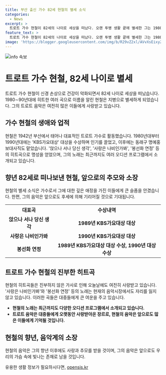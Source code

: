 ```yaml
---
title: 부산 출신 가수 82세 현철의 별세 소식
categories:
  - News
excerpt: >
  트로트 가수 현철이 82세의 나이로 세상을 떠났다. 오랜 투병 생활 끝에 별세한 그는 1980∼90년대에 히트곡 ‘봉선화 연정’, ‘사랑은 나비인가봐’로 유명했으며, 지병으로 활동을 중단한 후 정규 활동을 하지 못했다. 그는 트로트 4대 천왕으로 불리고 동래구 홍보대사직도 역임했으며, 부산을 대표하는 가수로 활약했다. 또한, 그의 노래는 최근까지도 오디션 프로그램에서 자주 등장한다.
feature_text: >
  트로트 가수 현철이 82세의 나이로 세상을 떠났다. 오랜 투병 생활 끝에 별세한 그는 1980∼90년대에 히트곡 ‘봉선화 연정’, ‘사랑은 나비인가봐’로 유명했으며, 지병으로 활동을 중단한 후 정규 활동을 하지 못했다. 그는 트로트 4대 천왕으로 불리고 동래구 홍보대사직도 역임했으며, 부산을 대표하는 가수로 활약했다. 또한, 그의 노래는 최근까지도 오디션 프로그램에서 자주 등장한다.
image: 'https://blogger.googleusercontent.com/img/b/R29vZ2xl/AVvXsEixyZcFfHzMRdzZMjFBmAUKJYCLCGyLL1o632UiGVXcaFdKo_bkvkuCioo0uUKlGfBVcT3P84aROyZIXSBEx3Aw5nCQ3pTgDom1WDC4m8eifvWiAmWEEVb4x6G_l8C0QH225ldMjyaFvpxGEBGNO37VmDTDMHGhJPq73UglMfDca1-0aw/s1600/blogspot.png'
---
```


<p><img src="https://blogger.googleusercontent.com/img/b/R29vZ2xl/AVvXsEixyZcFfHzMRdzZMjFBmAUKJYCLCGyLL1o632UiGVXcaFdKo_bkvkuCioo0uUKlGfBVcT3P84aROyZIXSBEx3Aw5nCQ3pTgDom1WDC4m8eifvWiAmWEEVb4x6G_l8C0QH225ldMjyaFvpxGEBGNO37VmDTDMHGhJPq73UglMfDca1-0aw/s1600/blogspot.png" alt="info 속보" /></p>

<h1 data-ke-size="size32"><b>트로트 가수 현철, 82세 나이로 별세</b></h1>

<p data-ke-size="size16">트로트 가수 현철이 신경 손상으로 건강이 악화되면서 82세 나이로 세상을 떠났습니다. 1980∼90년대에 히트한 여러 곡으로 이름을 알린 현철은 지병으로 별세하게 되었습니다. 그의 트로트 음악은 여전히 많은 이들에게 사랑받고 있습니다.</p>

<h2 data-ke-size="size26">가수 현철의 생애와 업적</h2>

<p data-ke-size="size16">현철은 1942년 부산에서 태어나 대표적인 트로트 가수로 활동했습니다. 1980년대부터 1990년대에는 'KBS가요대상' 대상을 수상하며 인기를 끌었고, 이후에는 동래구 명예홍보대사직도 맡았습니다. '앉으나 서나 당신 생각', '사랑은 나비인가봐', '봉선화 연정' 등의 히트곡으로 명성을 얻었으며, 그의 노래는 최근까지도 여러 오디션 프로그램에서 소개되고 있습니다.</p>

<h2 data-ke-size="size26">향년 82세로 떠나보낸 현철, 앞으로의 추모와 소장</h2>

<p data-ke-size="size16">현철의 별세 소식은 가수로서 그에 대한 깊은 애정을 가진 이들에게 큰 슬픔을 안겼습니다. 한편, 그의 음악은 앞으로도 후세에 의해 기리어질 것으로 기대됩니다.</p>

<table>
    <tr>
        <th style="text-align: center;">대표곡</th>
        <th style="text-align: center;">수상내역</th>
    </tr>
    <tr>
        <td style="text-align: center;"><b>앉으나 서나 당신 생각</b></td>
        <td style="text-align: center;"><b>1989년 KBS가요대상 대상</b></td>
    </tr>
    <tr>
        <td style="text-align: center;"><b>사랑은 나비인가봐</b></td>
        <td style="text-align: center;"><b>1990년 KBS가요대상 대상</b></td>
    </tr>
    <tr>
        <td style="text-align: center;"><b>봉선화 연정</b></td>
        <td style="text-align: center;"><b>1989년 KBS가요대상 대상 수상, 1990년 대상 수상</b></td>
    </tr>
</table>

<h2 data-ke-size="size26">트로트 가수 현철의 진부한 히트곡</h2>

<p data-ke-size="size16">현철의 히트곡들은 진부하지 않은 가사로 인해 오늘날에도 여전히 사랑받고 있습니다. '사랑은 나비인가봐'와 '봉선화 연정' 등의 노래는 현재의 음악시장에서도 자리를 잃지 않고 있습니다. 이러한 곡들은 대중들에게 큰 여운을 주고 있습니다.</p>

<ul>
    <li><b>현철의 노래는 최근까지도 다양한 오디션 프로그램에서 소개되고 있습니다.</b></li>
    <li><b>트로트 음악은 대중들에게 오랫동안 사랑받아온 장르로, 현철의 음악은 앞으로도 많은 이들에게 기억될 것입니다.</b></li>
</ul>

<h2 data-ke-size="size26">현철의 향년, 음악계의 소장</h2>

<p data-ke-size="size16">현철의 음악은 그의 향년 이후에도 사랑과 추모를 받을 것이며, 그의 음악은 앞으로도 우리의 가슴 속에 빛나는 존재로 남을 것입니다.</p>
유용한 생활 정보가 필요하시다면, <a href="https://opensis.kr" rel="dofollow">opensis.kr</a>


